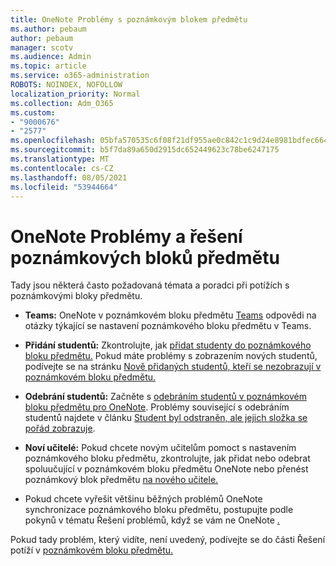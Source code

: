 ```yaml
---
title: OneNote Problémy s poznámkovým blokem předmětu
ms.author: pebaum
author: pebaum
manager: scotv
ms.audience: Admin
ms.topic: article
ms.service: o365-administration
ROBOTS: NOINDEX, NOFOLLOW
localization_priority: Normal
ms.collection: Adm_O365
ms.custom:
- "9000676"
- "2577"
ms.openlocfilehash: 05bfa570535c6f08f21df955ae0c842c1c9d24e8981bdfec6642c1a1729d68f8
ms.sourcegitcommit: b5f7da89a650d2915dc652449623c78be6247175
ms.translationtype: MT
ms.contentlocale: cs-CZ
ms.lasthandoff: 08/05/2021
ms.locfileid: "53944664"
---
```

# <a name="onenote-class-notebook-issues-and-resolutions"></a>OneNote Problémy a řešení poznámkových bloků předmětu

Tady jsou některá často požadovaná témata a poradci při potížích s poznámkovými bloky předmětu.

- **Teams:** OneNote v poznámkovém bloku předmětu [Teams](https://support.office.com/article/bd77f11f-27cd-4d41-bfbd-2b11799f1440) odpovědi na otázky týkající se nastavení poznámkového bloku předmětu v Teams.

- **Přidání studentů:** Zkontrolujte, jak [přidat studenty do poznámkového bloku předmětu.](https://support.office.com/article/149882af-506a-4689-9fee-39309b97aae8) Pokud máte problémy s zobrazením nových studentů, podívejte se na stránku [Nově přidaných studentů, kteří se nezobrazují v poznámkovém bloku předmětu.](https://support.office.com/article/4da02c45-b435-4af1-921b-51b8ee40e1c9)

- **Odebrání studentů:** Začněte s [odebráním studentů v poznámkovém bloku předmětu pro OneNote](https://support.office.com/article/86dcf019-408f-4de8-8055-eb61f1578c3c). Problémy související s odebráním studentů najdete v článku [Student byl odstraněn, ale jejich složka se pořád zobrazuje](https://support.office.com/article/0ed81eaa-c14a-436f-bb6f-ce95f130cc71).

- **Noví učitelé:** Pokud chcete novým učitelům pomoct [](https://support.office.com/article/fdcb870b-49a7-4a14-9ea6-d817f88026f8) s nastavením poznámkového bloku předmětu, zkontrolujte, jak přidat nebo odebrat spoluučující v poznámkovém bloku předmětu OneNote nebo přenést poznámkový blok předmětu [na nového učitele.](https://support.office.com/article/84ef5d4a-0eec-4d5b-bc22-1317bc3b9027)

- Pokud chcete vyřešit většinu běžných problémů OneNote synchronizace poznámkového bloku předmětu, postupujte podle pokynů v tématu Řešení problémů, když se vám ne OneNote [.](https://support.office.com/article/Fix-issues-when-you-can-t-sync-OneNote-299495ef-66d1-448f-90c1-b785a6968d45)

Pokud tady problém, který vidíte, [](https://support.office.com/article/class-notebook-ee70aff9-52e8-449f-be6a-7cbc1d65eaea#ID0EAABAAA=Manage&ID0EABAAA=Troubleshoot) není uvedený, podívejte se do části Řešení potíží v [poznámkovém bloku předmětu.](https://support.office.com/article/class-notebook-ee70aff9-52e8-449f-be6a-7cbc1d65eaea) 



